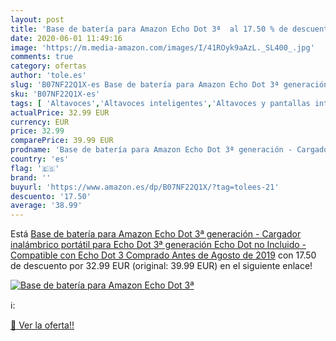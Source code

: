 ```yaml
---
layout: post
title: 'Base de batería para Amazon Echo Dot 3ª  al 17.50 % de descuento'
date: 2020-06-01 11:49:16
image: 'https://m.media-amazon.com/images/I/41ROyk9aAzL._SL400_.jpg'
comments: true
category: ofertas
author: 'tole.es'
slug: 'B07NF22Q1X-es Base de batería para Amazon Echo Dot 3ª generación -...'
sku: 'B07NF22Q1X-es'
tags: [ 'Altavoces','Altavoces inteligentes','Altavoces y pantallas inteligentes Echo','Dispositivos Amazon','Dispositivos Amazon y Accesorios','Electrónica','Equipos de audio y Hi-Fi','Pantallas inteligentes','TV, vídeo y home cinema','Televisores','amazon','echo', ]
actualPrice: 32.99 EUR
currency: EUR
price: 32.99
comparePrice: 39.99 EUR
prodname: 'Base de batería para Amazon Echo Dot 3ª generación - Cargador inalámbrico portátil para Echo Dot 3ª generación  Echo Dot no Incluido  - Compatible con Echo Dot 3 Comprado Antes de Agosto de 2019'
country: 'es'
flag: '🇪🇸'
brand: ''
buyurl: 'https://www.amazon.es/dp/B07NF22Q1X/?tag=tolees-21'
descuento: '17.50'
average: '38.99'
---
```


Está [Base de batería para Amazon Echo Dot 3ª generación - Cargador inalámbrico portátil para Echo Dot 3ª generación  Echo Dot no Incluido  - Compatible con Echo Dot 3 Comprado Antes de Agosto de 2019](https://www.amazon.es/dp/B07NF22Q1X/?tag=tolees-21) con 17.50 de descuento por 32.99 EUR (original: 39.99 EUR) en el siguiente enlace!

[![Base de batería para Amazon Echo Dot 3ª ](https://m.media-amazon.com/images/I/41ROyk9aAzL._SL400_.jpg)](https://www.amazon.es/dp/B07NF22Q1X/?tag=tolees-21)

ℹ️:


[🛒 Ver la oferta!!](https://www.amazon.es/dp/B07NF22Q1X/?tag=tolees-21)
